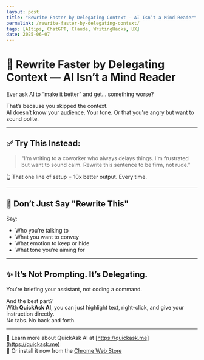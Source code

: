 ```yaml
---
layout: post
title: "Rewrite Faster by Delegating Context — AI Isn’t a Mind Reader"
permalink: /rewrite-faster-by-delegating-context/
tags: [AItips, ChatGPT, Claude, WritingHacks, UX]
date: 2025-06-07
---
```


# 🧠 Rewrite Faster by Delegating Context — AI Isn’t a Mind Reader

Ever ask AI to “make it better” and get… something worse?

That’s because you skipped the context.  
AI doesn’t know your audience. Your tone. Or that you're angry but want to sound polite.

---

## ✅ Try This Instead:

> "I'm writing to a coworker who always delays things. I'm frustrated but want to sound calm. Rewrite this sentence to be firm, not rude."

👆 That one line of setup = 10x better output. Every time.

---

## 🔄 Don’t Just Say "Rewrite This"

Say:
- Who you’re talking to  
- What you want to convey  
- What emotion to keep or hide  
- What tone you’re aiming for

---

## ✨ It’s Not Prompting. It’s Delegating.

You're briefing your assistant, not coding a command.

And the best part?  
With **QuickAsk AI**, you can just highlight text, right-click, and give your instruction directly.  
No tabs. No back and forth.

---

🔗 Learn more about QuickAsk AI at [https://quickask.me](https://quickask.me)  
🧩 Or install it now from the [Chrome Web Store](https://chromewebstore.google.com/detail/quickask-ai-d%E1%BB%8Bch-ho%E1%BA%B7c-h%E1%BB%8Fi/jnejgogaflifpdgecjfhpgdiabbeipag)
